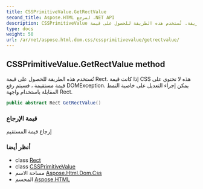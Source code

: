 ```yaml
---
title: CSSPrimitiveValue.GetRectValue
second_title: Aspose.HTML لمرجع .NET API
description: CSSPrimitiveValue طريقة. تُستخدم هذه الطريقة للحصول على قيمة Rect. إذا كانت قيمة CSS هذه لا تحتوي على قيمة مستقيمة  فسيتم رفع DOMException. يمكن إجراء التعديل على خاصية النمط المقابلة باستخدام واجهة Rect.
type: docs
weight: 50
url: /ar/net/aspose.html.dom.css/cssprimitivevalue/getrectvalue/
---
```

## CSSPrimitiveValue.GetRectValue method

تُستخدم هذه الطريقة للحصول على قيمة Rect. إذا كانت قيمة CSS هذه لا تحتوي على قيمة مستقيمة ، فسيتم رفع DOMException. يمكن إجراء التعديل على خاصية النمط المقابلة باستخدام واجهة Rect.

```csharp
public abstract Rect GetRectValue()
```

### قيمة الإرجاع

إرجاع قيمة المستقيم

### أنظر أيضا

* class [Rect](../../rect/)
* class [CSSPrimitiveValue](../)
* مساحة الاسم [Aspose.Html.Dom.Css](../../cssprimitivevalue/)
* المجسم [Aspose.HTML](../../../)


